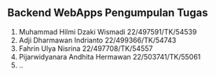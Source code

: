 ## Backend WebApps Pengumpulan Tugas 

1. Muhammad Hilmi Dzaki Wismadi 22/497591/TK/54539
2. Adji Dharmawan Indrianto 22/499366/TK/54743
3. Fahrin Ulya Nisrina 22/497708/TK/54557
4. Pijarwidyanara Andhita Hermawan 22/503741/TK/55061
5. ..
